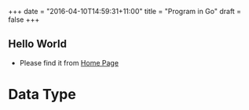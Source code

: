 +++
date = "2016-04-10T14:59:31+11:00"
title = "Program in Go"
draft = false
+++

## Hello World
* Please find it from [Home Page](/#Go)

# Data Type 



# 
